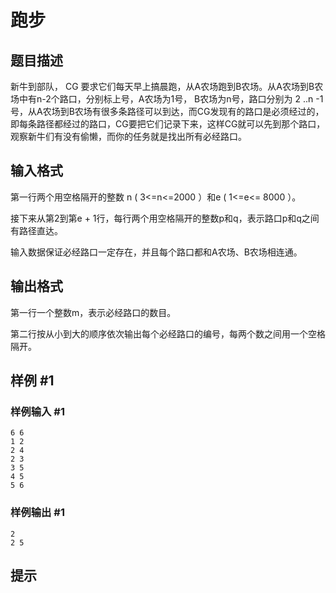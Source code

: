 # 跑步

## 题目描述

新牛到部队， CG 要求它们每天早上搞晨跑，从A农场跑到B农场。从A农场到B农场中有n-2个路口，分别标上号，A农场为1号， B农场为n号，路口分别为 2 ..n -1 号，从A农场到B农场有很多条路径可以到达，而CG发现有的路口是必须经过的，即每条路径都经过的路口，CG要把它们记录下来，这样CG就可以先到那个路口，观察新牛们有没有偷懒，而你的任务就是找出所有必经路口。


## 输入格式

第一行两个用空格隔开的整数 n ( 3<=n<=2000 ）和e ( 1<=e<= 8000 ）。

接下来从第2到第e + 1行，每行两个用空格隔开的整数p和q，表示路口p和q之间有路径直达。

输入数据保证必经路口一定存在，并且每个路口都和A农场、B农场相连通。


## 输出格式

第一行一个整数m，表示必经路口的数目。

第二行按从小到大的顺序依次输出每个必经路口的编号，每两个数之间用一个空格隔开。


## 样例 #1

### 样例输入 #1
```
6 6
1 2
2 4
2 3
3 5
4 5
5 6
```

### 样例输出 #1

```
2
2 5
```

## 提示


